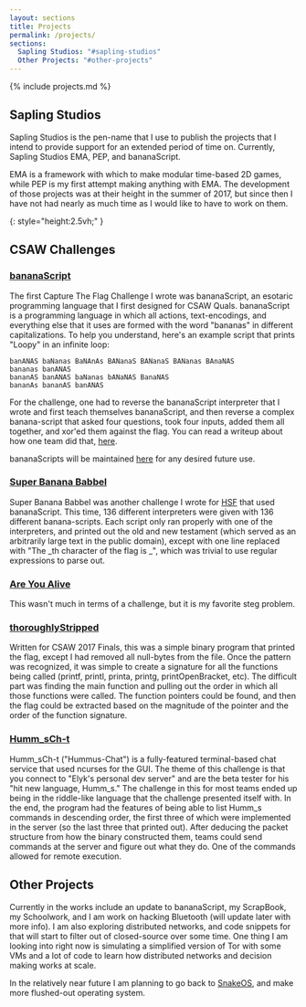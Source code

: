 ```yaml
---
layout: sections
title: Projects
permalink: /projects/
sections:
  Sapling Studios: "#sapling-studios"
  Other Projects: "#other-projects"
---
```


{% include projects.md %}

## Sapling Studios
Sapling Studios is the pen-name that I use to publish the projects that I intend to provide support for an extended period of time on.  Currently, Sapling Studios EMA, PEP, and bananaScript.

EMA is a framework with which to make modular time-based 2D games, while PEP is my first attempt making anything with EMA.  The development of those projects was at their height in the summer of 2017, but since then I have not had nearly as much time as I would like to have to work on them.

[]()
{: style="height:2.5vh;" }

## CSAW Challenges
### [bananaScript](https://github.com/isislab/CSAW-CTF-2017-Quals/tree/master/rev/bananascript)
The first Capture The Flag Challenge I wrote was bananaScript, an esotaric programming language that I first designed for CSAW Quals.  bananaScript is a programming language in which all actions, text-encodings, and everything else that it uses are formed with the word "bananas" in different capitalizations.  To help you understand, here's an example script that prints "Loopy" in an infinite loop:

~~~
banANAS baNanas BaNAnAs BANanaS BANanaS BANanas BAnaNAS
bananas banANAS
bananAS banANAS baNanas bANaNAS BanaNAS
bananAs bananAS banANAS
~~~

For the challenge, one had to reverse the bananaScript interpreter that I wrote and first teach themselves bananaScript, and then reverse a complex banana-script that asked four questions, took four inputs, added them all together, and xor'ed them against the flag.  You can read a writeup about how one team did that, [here](https://github.com/ShellCollectingClub/csaw2017/tree/master/bananascript).

bananaScripts will be maintained [here](https://github.com/KyleMiles/bananaScript) for any desired future use.

### [Super Banana Babbel](https://github.com/KyleMiles/bananaScript/HSF)
Super Banana Babbel was another challenge I wrote for [HSF](https://csaw.engineering.nyu.edu/hsf) that used bananaScript.  This time, 136 different interpreters were given with 136 different banana-scripts.  Each script only ran properly with one of the interpreters, and printed out the old and new testament (which served as an arbitrarily large text in the public domain), except with one line replaced with "The \_th character of the flag is \_", which was trivial to use regular expressions to parse out.

### [Are You Alive](https://github.com/isislab/CSAW-CTF-2017-Finals/blob/master/Misc/areYouAlive.txt)
This wasn't much in terms of a challenge, but it is my favorite steg problem.

### [thoroughlyStripped](https://github.com/isislab/CSAW-CTF-2017-Finals/tree/master/Forensics/thoroughlyStripped)
Written for CSAW 2017 Finals, this was a simple binary program that printed the flag, except I had removed all null-bytes from the file.  Once the pattern was recognized, it was simple to create a signature for all the functions being called (printf, printl, printa, printg, printOpenBracket, etc).  The difficult part was finding the main function and pulling out the order in which all those functions were called.  The function pointers could be found, and then the flag could be extracted based on the magnitude of the pointer and the order of the function signature.

### [Humm_sCh-t](https://github.com/isislab/CSAW-CTF-2017-Finals/tree/master/Pwn/Humm_sCh-t)
Humm_sCh-t ("Hummus-Chat") is a fully-featured terminal-based chat service that used ncurses for the GUI. The theme of this challenge is that you connect to "Elyk's personal dev server" and are the beta tester for his "hit new language, Humm_s." The challenge in this for most teams ended up being in the riddle-like language that the challenge presented itself with.  In the end, the program had the features of being able to list Humm_s commands in descending order, the first three of which were implemented in the server (so the last three that printed out).  After deducing the packet structure from how the binary constructed them, teams could send commands at the server and figure out what they do.  One of the commands allowed for remote execution.

## Other Projects
Currently in the works include an update to bananaScript, my ScrapBook, my Schoolwork, and I am work on hacking Bluetooth (will update later with more info). I am also exploring distributed networks, and code snippets for that will start to filter out of closed-source over some time. One thing I am looking into right now is simulating a simplified version of Tor with some VMs and a lot of code to learn how distributed networks and decision making works at scale.

In the relatively near future I am planning to go back to [SnakeOS](https://github.com/KyleMiles/SnakeOS), and make more flushed-out operating system.
